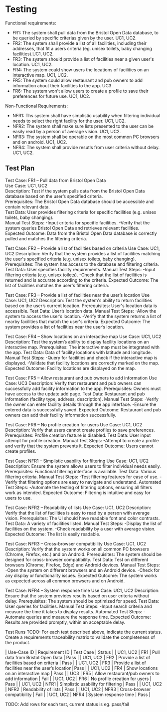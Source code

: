 # Testing

Functional requirements:

- FR1: The system shall pull data from the Bristol Open Data database, to be queried by specific criterias given by the user. UC1, UC2.
- FR2: The system shall provide a list of all facilities, including their addresses, that fit a users criteria (eg. unisex toilets, baby changing facilities).UC1, UC2.
- FR3: The system should provide a list of facilities near a given user's location. UC1, UC2.
- FR4: The system could show users the locations of facilities on an interactive map. UC1, UC2.
- FR5: The system could allow restaurant and pub owners to add information about their facilities to the app. UC3
- FR6: The system won't allow users to create a profile to save their preferences for future use. UC1, UC2.

Non-Functional Requirements:

- NFR1: Ths system shall have simplistic usability when filtering individual needs to select the right facility for the user. UC1, UC2.
- NFR2: The system shall make sure lists presented to the user can be easily read by a person of average vision. UC1, UC2.
- NFR3: The system shall be operable on the most common PC browsers and on android. UC1, UC2.
- NFR4: The system shall provide resutls from user criteria without delay. UC1, UC2.

## Test Plan

Test Case: FR1 – Pull data from Bristol Open Data
<br> Use Case: UC1, UC2
<br> Description: Test if the system pulls data from the Bristol Open Data database based on the user’s specified criteria.
<br> Prerequisites: The Bristol Open Data database should be accessible and contain relevant data.
<br> Test Data: User provides filtering criteria for specific facilities (e.g. unisex toilets, baby changing).
<br> Manual Test Steps: 
-Input criteria for specific facilities.
-Verify that the system queries Bristol Open Data and retrieves relevant facilities.
<br> Expected Outcome: Data from the Bristol Open Data database is correctly pulled and matches the filtering criteria.

Test Case: FR2 – Provide a list of facilities based on criteria
Use Case: UC1, UC2
Description: Verify that the system provides a list of facilities matching the user's specified criteria (e.g. unisex toilets, baby changing).
Prerequisites: The system has access to the database and filtering criteria.
Test Data: User specifies facility requirements.
Manual Test Steps: 
-Input filtering criteria (e.g. unisex toilets).
-Check that the list of facilities is returned and is accurate according to the criteria.
Expected Outcome: The list of facilities matches the user's filtering criteria.

Test Case: FR3 – Provide a list of facilities near the user’s location
Use Case: UC1, UC2
Description: Test the system's ability to return facilities based on the user’s current location.
Prerequisites: User's location data is accessible.
Test Data: User’s location data.
Manual Test Steps: 
-Allow the system to access the user’s location.
-Verify that the system returns a list of nearby facilities that match the user's criteria.
Expected Outcome: The system provides a list of facilities near the user’s location.

Test Case: FR4 – Show locations on an interactive map
Use Case: UC1, UC2
Description: Test the system’s ability to display facility locations on an interactive map.
Prerequisites: The interactive map must be integrated with the app.
Test Data: Data of facility locations with latitude and longitude.
Manual Test Steps: 
-Query for facilities and check if the interactive map is displayed.
-Validate that facility locations are correctly marked on the map.
Expected Outcome: Facility locations are displayed on the map.

Test Case: FR5 – Allow restaurant and pub owners to add information
Use Case: UC3
Description: Verify that restaurant and pub owners can successfully add facility information to the app.
Prerequisites: Owners must have access to the update.add page.
Test Data: Restaurant and pub information (facility type, address, description).
Manual Test Steps: 
-Verify the owner can enter facility details through the app interface.
-Ensure the entered data is successfully saved.
Expected Outcome: Restaurant and pub owners can add their facility information successfully.

Test Case: FR6 – No profile creation for users
Use Case: UC1, UC2
Description: Verify that users cannot create profiles to save preferences.
Prerequisites: Profile creation feature is disabled.
Test Data: User input attempt for profile creation.
Manual Test Steps: 
-Attempt to create a profile and verify that the system prevents it.
Expected Outcome: Users cannot create profiles.

Test Case: NFR1 – Simplistic usability for filtering
Use Case: UC1, UC2
Description: Ensure the system allows users to filter individual needs easily.
Prerequisites: Functional filtering interface is available.
Test Data: Various filtering criteria.
Manual Test Steps: 
-Test filtering features for ease of use.
-Verify that filtering options are easy to navigate and understand.
Automated Test Steps: 
-Automate the testing of filtering options, ensuring all filters work as intended.
Expected Outcome: Filtering is intuitive and easy for users to use.

Test Case: NFR2 – Readability of lists
Use Case: UC1, UC2
Description: Verify that the list of facilities is easy to read by a person with average vision.
Prerequisites: The UI should have readable font and color contrasts.
Test Data: A variety of facilities listed.
Manual Test Steps: 
-Display the list of facilities on the system.
-Check readability by a user with average vision.
 Expected Outcome: The list is easily readable.

Test Case: NFR3 – Cross-browser compatibility
Use Case: UC1, UC2
Description: Verify that the system works on all common PC browsers (Chrome, Firefox, etc.) and on Android.
Prerequisites: The system should be designed for cross-browser compatibility.
Test Data: Test on different browsers (Chrome, Firefox, Edge) and Android devices.
Manual Test Steps: 
-Open the system on different browsers and an Android device.
-Check for any display or functionality issues.
Expected Outcome: The system works as expected across all common browsers and on Android.

Test Case: NFR4 – System response time
Use Case: UC1, UC2
Description: Ensure that the system provides results based on user criteria without delay.
Prerequisites: The system should be optimized for speed.
Test Data: User queries for facilities.
Manual Test Steps: 
-Input search criteria and measure the time it takes to display results.
Automated Test Steps: 
-Automate queries and measure the response time.
Expected Outcome: Results are provided promptly, within an acceptable delay.


Test Runs
TODO: For each test described above, indicate the current status. 
Create a requirements traceability matrix to validate the completeness of the product.

| Use-Case ID | Requirement ID |              Test Case                               |   Status  |
| UC1, UC2    | FR1            | Pull data from Bristol Open Data                     |    Pass   |
| UC1, UC2    | FR2            | Provide a list of facilities based on criteria       |    Pass   |
| UC1, UC2    | FR3            | Provide a list of facilities near the user’s location|    Pass   |
| UC1, UC2    | FR4            | Show locations on an interactive map                 |    Pass   |
| UC3         | FR5            | Allow restaurant/pub owners to add information       |    Fail   |
| UC1, UC2    | FR6            | No profile creation for users                        |    Pass   |
| UC1, UC2    | NFR1           | Simplistic usability for filtering                   |    Pass   |
| UC1, UC2    | NFR2           | Readability of lists                                 |    Pass   |
| UC1, UC2    | NFR3           | Cross-browser compatibility                          |    Fail   |
| UC1, UC2    | NFR4           | System response time                                 |    Pass   |

TODO: Add rows for each test, current status is eg. pass/fail
